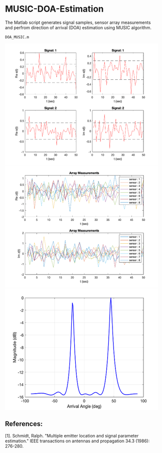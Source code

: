 # MUSIC-DOA-Estimation

The Matlab script generates signal samples, sensor array measurements and perfrom direction of arrival (DOA) estimation using MUSIC algorithm. 

```
DOA_MUSIC.m
```
<p align="center">
<img src="plots/signal.bmp" width="600" height="400"> 
<img src="plots/measurements.bmp" width="600" height="400"> 
<img src="plots/doa.bmp" width="600" height="400"> 
</p>

## References: 
[1]. Schmidt, Ralph. "Multiple emitter location and signal parameter estimation." IEEE transactions on antennas and propagation 34.3 (1986): 276-280.
